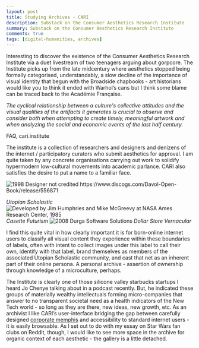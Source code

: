 ```yaml
---
layout: post
title: Studying Archives - CARI
description: Substack on the Consumer Aesthetics Research Institute 
summary: Substack on the Consumer Aesthetics Research Institute
comments: true
tags: [digital-humanities, archives]
---
```


Interesting to discover the existence of the Consumer Aesthetics Research Institute via a duet livestream of two teenagers arguing about gorpcore. The Institute picks up from the late midcentury where aesthetics stopped being formally categorised, understandably, a slow decline of the importance of visual identity that begun with the Broadside chapbooks - art historians would like you to think it ended with Warhol’s cans but I think some blame can be traced back to the Académie Française. 

*The cyclical relationship between a culture's collective attitudes and the visual qualities of the artifacts it generates is crucial to observe and consider both when attempting to create timely, meaningful artwork and when analyzing the social and economic events of the last half century.*

FAQ, cari.institute

The institute is a collection of researchers and designers and denizens of the internet / participatory curators who submit aesthetics for approval. I am quite taken by any concrete organisations carrying out work to solidify hypermodern low-cultural movements into academic parlance. CARI also satisfies the desire to put a name to a familiar face.

<img src="https://images.are.na/eyJidWNrZXQiOiJhcmVuYV9pbWFnZXMiLCJrZXkiOiIxMzAyOTI4MS9vcmlnaW5hbF9hNGQ2NGUzZjk4YWMxNTcxMGMzN2FlZWMwZmFiZDc5MC5wbmciLCJlZGl0cyI6eyJyZXNpemUiOnsid2lkdGgiOjQ0MCwiaGVpZ2h0Ijo0NDAsImZpdCI6ImNvdmVyIiwid2l0aG91dEVubGFyZ2VtZW50Ijp0cnVlfSwid2VicCI6eyJxdWFsaXR5Ijo5MH0sImpwZWciOnsicXVhbGl0eSI6OTB9LCJyb3RhdGUiOm51bGx9fQ==?bc=0" alt="1998
Designer not credited
https://www.discogs.com/Davol-Open-Book/release/556871"/>

*Utopian Scholastic*
<img src="https://images.are.na/eyJidWNrZXQiOiJhcmVuYV9pbWFnZXMiLCJrZXkiOiIxMzU5OTUzNy9vcmlnaW5hbF82NDdjZTQ4YjYwMmZkMTNmOTJmZWY0MzIzYzVkZmVjNy5wbmciLCJlZGl0cyI6eyJyZXNpemUiOnsid2lkdGgiOjEyMDAsImhlaWdodCI6MTIwMCwiZml0IjoiaW5zaWRlIiwid2l0aG91dEVubGFyZ2VtZW50Ijp0cnVlfSwid2VicCI6eyJxdWFsaXR5Ijo5MH0sImpwZWciOnsicXVhbGl0eSI6OTB9LCJyb3RhdGUiOm51bGx9fQ==?bc=0" alt="Developed by Jim Humphries and Mike McGreevy at NASA Ames Research Center, 1985"/>
*Casette Futurism*
<img src="https://images.are.na/eyJidWNrZXQiOiJhcmVuYV9pbWFnZXMiLCJrZXkiOiIxMzYxNDQ3Ni9vcmlnaW5hbF9hYjBhN2YwYTU4ZDI2NzhlYWM1ODRmOWUwOThiZjZkYi5wbmciLCJlZGl0cyI6eyJyZXNpemUiOnsid2lkdGgiOjEyMDAsImhlaWdodCI6MTIwMCwiZml0IjoiaW5zaWRlIiwid2l0aG91dEVubGFyZ2VtZW50Ijp0cnVlfSwid2VicCI6eyJxdWFsaXR5Ijo5MH0sImpwZWciOnsicXVhbGl0eSI6OTB9LCJyb3RhdGUiOm51bGx9fQ==?bc=0" alt="2008
Durga Software Solutions"/>
*Dollar Store Vernacular*

I find this quite vital in how clearly important it is for born-online internet users to classify all visual content they experience within these boundaries of labels, often with intent to collect images under this label to call their own, identify with that label, brand themselves as members of the associated Utopian Scholastic community, and cast that net as an inherent part of their online persona. A personal archive - assertion of ownership through knowledge of a microculture, perhaps. 

The Institute is clearly one of those silicone valley starbucks startups I heard Jo Chenye talking about in a podcast recently. But, he indicated these groups of materially wealthy intellectuals forming micro-companies that answer to no transparent societal need as a health indicators of the New Tech world - so long as they are there, new ideas, new growth, etc. As an archivist I like CARI’s user-interface bridging the gap between carefully designed [corporate memphis](https://cari.institute/aesthetics/corporate-memphis) and accessibility to standard internet users - it is easily browsable. As I set out to do with my essay on Star Wars fan clubs on Reddit, though, I would like to see more space in the archive for organic context of each aesthetic - the gallery is a little detached. 
